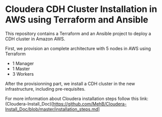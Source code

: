 # Cloudera CDH Cluster Installation in AWS using Terraform and Ansible

This repository contains a Terraform and an Ansible project to deploy a CDH cluster in Amazon AWS. 

First, we provision an complete architecture with 5 nodes in AWS using Terraform 
- 1 Manager 
- 1 Master
- 3 Workers

After the provisionning part, we install a CDH cluster in the new infrastructure, including pre-requisites. 

For more information about Cloudera installation steps follow this link: (Cloudera-Install_Doc)[https://github.com/MehB/Cloudera-Install_Doc/blob/master/installation_steps.md]

